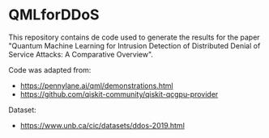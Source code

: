 # QMLforDDoS

This repository contains de code used to generate the results for the paper "Quantum Machine Learning for Intrusion Detection of Distributed Denial of Service Attacks: A Comparative Overview".

Code was adapted from:
- https://pennylane.ai/qml/demonstrations.html
- https://github.com/qiskit-community/qiskit-qcgpu-provider

Dataset:
- https://www.unb.ca/cic/datasets/ddos-2019.html
